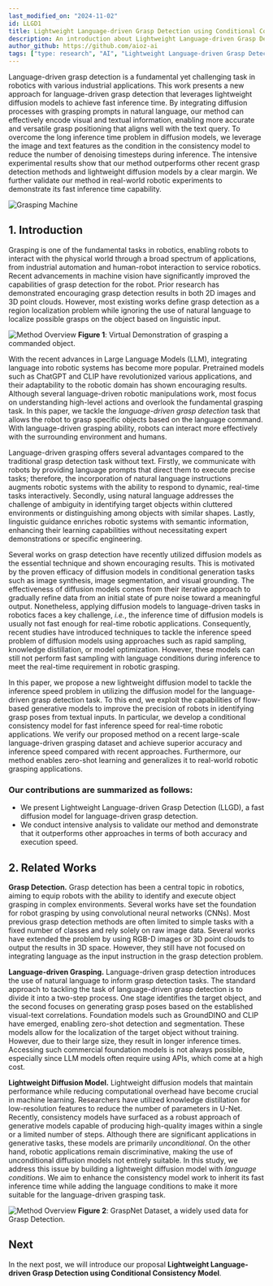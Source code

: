 ```yaml
---
last_modified_on: "2024-11-02"
id: LLGD1
title: Lightweight Language-driven Grasp Detection using Conditional Consistency Model (Part 1)
description: An introduction about Lightweight Language-driven Grasp Detection
author_github: https://github.com/aioz-ai
tags: ["type: research", "AI", "Lightweight Language-driven Grasp Detection"]
---
```

Language-driven grasp detection is a fundamental yet challenging task in robotics with various industrial applications. This work presents a new approach for language-driven grasp detection that leverages lightweight diffusion models to achieve fast inference time. By integrating diffusion processes with grasping prompts in natural language, our method can effectively encode visual and textual information, enabling more accurate and versatile grasp positioning that aligns well with the text query. To overcome the long inference time problem in diffusion models, we leverage the image and text features as the condition in the consistency model to reduce the number of denoising timesteps during inference. The intensive experimental results show that our method outperforms other recent grasp detection methods and lightweight diffusion models by a clear margin. We further validate our method in real-world robotic experiments to demonstrate its fast inference time capability.

![Grasping Machine](https://vision.aioz.io/f/da4aea7928654e028b39/?dl=1)

## 1. Introduction

Grasping is one of the fundamental tasks in robotics, enabling robots to interact with the physical world through a broad spectrum of applications, from industrial automation and human-robot interaction to service robotics. Recent advancements in machine vision have significantly improved the capabilities of grasp detection for the robot. Prior research has demonstrated encouraging grasp detection results in both 2D images and 3D point clouds. However, most existing works define grasp detection as a region localization problem while ignoring the use of natural language to localize possible grasps on the object based on linguistic input.

![Method Overview](https://vision.aioz.io/f/eabae0ce80a94879a6fb/?dl=1)
**Figure 1**: Virtual Demonstration of grasping  a commanded object.


With the recent advances in Large Language Models (LLM), integrating language into robotic systems has become more popular. Pretrained models such as ChatGPT and CLIP have revolutionized various applications, and their adaptability to the robotic domain has shown encouraging results. Although several language-driven robotic manipulations work, most focus on understanding high-level actions and overlook the fundamental grasping task. In this paper, we tackle the *language-driven grasp detection* task that allows the robot to grasp specific objects based on the language command. With language-driven grasping ability, robots can interact more effectively with the surrounding environment and humans.

Language-driven grasping offers several advantages compared to the traditional grasp detection task without text. Firstly, we communicate with robots by providing language prompts that direct them to execute precise tasks; therefore, the incorporation of natural language instructions augments robotic systems with the ability to respond to dynamic, real-time tasks interactively. Secondly, using natural language addresses the challenge of ambiguity in identifying target objects within cluttered environments or distinguishing among objects with similar shapes. Lastly, linguistic guidance enriches robotic systems with semantic information, enhancing their learning capabilities without necessitating expert demonstrations or specific engineering.

Several works on grasp detection have recently utilized diffusion models as the essential technique and shown encouraging results. This is motivated by the proven efficacy of diffusion models in conditional generation tasks such as image synthesis, image segmentation, and visual grounding. The effectiveness of diffusion models comes from their iterative approach to gradually refine data from an initial state of pure noise toward a meaningful output. Nonetheless, applying diffusion models to language-driven tasks in robotics faces a key challenge, *i.e.*, the inference time of diffusion models is usually not fast enough for real-time robotic applications. Consequently, recent studies have introduced techniques to tackle the inference speed problem of diffusion models using approaches such as rapid sampling, knowledge distillation, or model optimization. However, these models can still not perform fast sampling with language conditions during inference to meet the real-time requirement in robotic grasping.

In this paper, we propose a new lightweight diffusion model to tackle the inference speed problem in utilizing the diffusion model for the language-driven grasp detection task. To this end, we exploit the capabilities of flow-based generative models to improve the precision of robots in identifying grasp poses from textual inputs. In particular, we develop a conditional consistency model for fast inference speed for real-time robotic applications. We verify our proposed method on a recent large-scale language-driven grasping dataset and achieve superior accuracy and inference speed compared with recent approaches. Furthermore, our method enables zero-shot learning and generalizes it to real-world robotic grasping applications.

### Our contributions are summarized as follows:
- We present Lightweight Language-driven Grasp Detection (LLGD), a fast diffusion model for language-driven grasp detection.
- We conduct intensive analysis to validate our method and demonstrate that it outperforms other approaches in terms of both accuracy and execution speed.

## 2. Related Works

**Grasp Detection.** Grasp detection has been a central topic in robotics, aiming to equip robots with the ability to identify and execute object grasping in complex environments. Several works have set the foundation for robot grasping by using convolutional neural networks (CNNs). Most previous grasp detection methods are often limited to simple tasks with a fixed number of classes and rely solely on raw image data. Several works have extended the problem by using RGB-D images or 3D point clouds to output the results in 3D space. However, they still have not focused on integrating language as the input instruction in the grasp detection problem.

**Language-driven Grasping.** Language-driven grasp detection introduces the use of natural language to inform grasp detection tasks. The standard approach to tackling the task of language-driven grasp detection is to divide it into a two-step process. One stage identifies the target object, and the second focuses on generating grasp poses based on the established visual-text correlations. Foundation models such as GroundDINO and CLIP have emerged, enabling zero-shot detection and segmentation. These models allow for the localization of the target object without training. However, due to their large size, they result in longer inference times. Accessing such commercial foundation models is not always possible, especially since LLM models often require using APIs, which come at a high cost.

**Lightweight Diffusion Model.** Lightweight diffusion models that maintain performance while reducing computational overhead have become crucial in machine learning. Researchers have utilized knowledge distillation for low-resolution features to reduce the number of parameters in U-Net. Recently, consistency models have surfaced as a robust approach of generative models capable of producing high-quality images within a single or a limited number of steps. Although there are significant applications in generative tasks, these models are primarily *unconditional*. On the other hand, robotic applications remain discriminative, making the use of unconditional diffusion models not entirely suitable. In this study, we address this issue by building a lightweight diffusion model with *language conditions*. We aim to enhance the consistency model work to inherit its fast inference time while adding the language conditions to make it more suitable for the language-driven grasping task.

![Method Overview](https://vision.aioz.io/f/63548b1fbf8c4404a7f3/?dl=1)
**Figure 2**: GraspNet Dataset, a widely used data for  Grasp Detection.

## Next
In the next post, we will introduce our proposal **Lightweight Language-driven Grasp Detection using Conditional Consistency Model**.